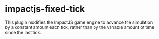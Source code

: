 # impactjs-fixed-tick

This plugin modifies the ImpactJS game engine to advance the simulation by a constant amount each tick, rather than by the variable amount of time since the last tick.
